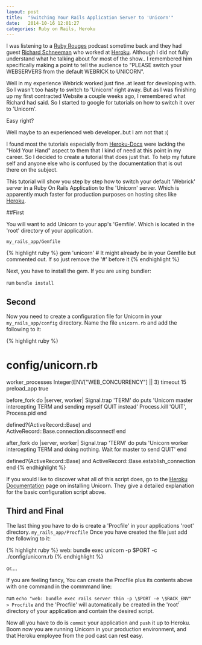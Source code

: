 ```yaml
---
layout: post
title:  "Switching Your Rails Application Server to 'Unicorn'"
date:   2014-10-16 12:01:27
categories: Ruby on Rails, Heroku
---
```


I was listening to a [Ruby Rouges][ruby-rouges] podcast sometime back and they had guest [Richard Schneeman][richard] who worked at [Heroku][heroku]. Although I 
did not fully understand what he talking about for most of the show.. I remembered him specifically making a point to 
tell the audience to "PLEASE switch your WEBSERVERS from the default WEBRICK to UNICORN".  

Well in my experience Webrick worked just fine..at least for developing with.  So I wasn't too hasty
to switch to 'Unicorn' right away.  But as I was finishing up my first contracted Website a couple weeks ago, I remembered what
Richard had said. So I started to google for tutorials on how to switch it over to 'Unicorn'.

Easy right?  

Well maybe to an experienced web developer..but I am not that :(

I found most the tutorials especially from [Heroku-Docs][heroku-docs] were lacking the "Hold Your Hand" aspect to them that I kind of need
at this point in my career.  So I decided to create a tutorial that does just that.  To help my future self and anyone
else who is confused by the documentation that is out there on the subject. 



This tutorial will show you step by step how to switch your default 'Webrick' server in a Ruby On Rails Application 
to the 'Unicorn' server. Which is apparently much faster for production purposes on hosting sites like [Heroku][heroku].

##First


You will want to add Unicorn to your app's 'Gemfile'.  Which is located in the 'root' directory of
your application.

`my_rails_app/Gemfile`

 {% highlight ruby %}
	gem 'unicorn' # It might already be in your Gemfile but commented out. If so just remove the '#' before it
{% endhighlight %}

Next, you have to install the gem.  If you are using bundler: 

run  `bundle install` 

Second
-------------------

Now you need to create a configuration file for Unicorn in your `my_rails_app/config` directory.
Name the file `unicorn.rb` and add the following to it:

{% highlight ruby %}
# config/unicorn.rb
worker_processes Integer(ENV["WEB_CONCURRENCY"] || 3)
timeout 15
preload_app true

before_fork do |server, worker|
  Signal.trap 'TERM' do
    puts 'Unicorn master intercepting TERM and sending myself QUIT instead'
    Process.kill 'QUIT', Process.pid
  end

  defined?(ActiveRecord::Base) and
    ActiveRecord::Base.connection.disconnect!
end

after_fork do |server, worker|
  Signal.trap 'TERM' do
    puts 'Unicorn worker intercepting TERM and doing nothing. Wait for master to send QUIT'
  end

  defined?(ActiveRecord::Base) and
    ActiveRecord::Base.establish_connection
end
{% endhighlight %}

If you would like to discover what all of this script does, go to the [Heroku Documentation][heroku-docs] page 
on installing Unicorn.  They give a detailed explanation for the basic configuration script above.  

Third and Final
------------------

The last thing you have to do is create a 'Procfile' in your applications 'root' directory. `my_rails_app/Procfile`
Once you have created the file just add the following to it:

{% highlight ruby %}
	web: bundle exec unicorn -p $PORT  -c ./config/unicorn.rb
{% endhighlight %}

or....

If you are feeling fancy, 
You can create the Procfile plus its contents above with one command in the commmand line:

run `echo "web: bundle exec rails server thin -p \$PORT -e \$RACK_ENV" > Procfile`
and the 'Procfile' will automatically be created in the 'root' directory of your application and contain
the desired script.


Now all you have to do is `commit` your application and `push` it up to Heroku.  
Boom now you are running Unicorn in your production environment, and that Heroku employee from the
pod cast can rest easy. 

[heroku]:      http://heroku.com
[heroku-docs]: https://devcenter.heroku.com/articles/rails-unicorn
[ruby-rouges]: https://rubyrouges.com
[richard]: 		 http://rubyrogues.com/140-rr-heroku-with-richard-schneeman/
[jekyll-help]: https://github.com/jekyll/jekyll-help

